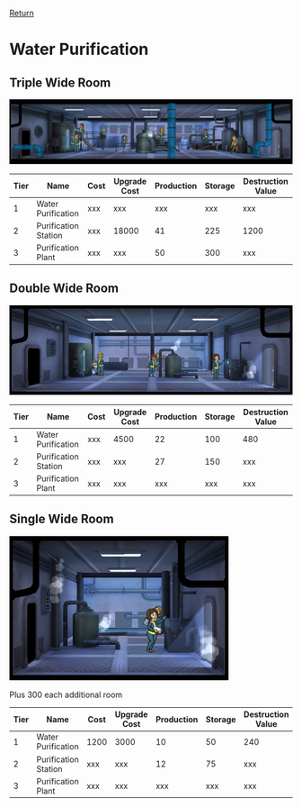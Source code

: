 [Return](../README.md)

Water Purification
===========

## Triple Wide Room

![Garden](t1images/triplewaterpurification.jpg)

Tier | Name | Cost | Upgrade Cost | Production | Storage | Destruction Value
------|------|------|------|------|------|------
1 | Water Purification | xxx | xxx | xxx | xxx | xxx
2 | Purification Station | xxx | 18000 | 41 | 225 | 1200
3 | Purification Plant | xxx | xxx | 50 | 300 | xxx

## Double Wide Room

![Garden](t1images/doublewaterpurification.jpg)

Tier | Name | Cost | Upgrade Cost | Production | Storage | Destruction Value
------|------|------|------|------|------|------
1 | Water Purification | xxx | 4500 | 22 | 100 | 480
2 | Purification Station | xxx | xxx | 27 | 150 | xxx
3 | Purification Plant | xxx | xxx | xxx | xxx | xxx

## Single Wide Room

![Garden](t1images/singlewaterpurification.jpg)

Plus 300 each additional room

Tier | Name | Cost | Upgrade Cost | Production | Storage | Destruction Value
------|------|------|------|------|------|------
1 | Water Purification | 1200 | 3000 | 10 | 50 | 240
2 | Purification Station | xxx | xxx | 12 | 75 | xxx
3 | Purification Plant | xxx | xxx | xxx | xxx | xxx
